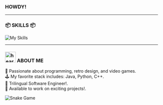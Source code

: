 ### **HOWDY!**   
---  

### 📦 **SKILLS** 📦  
![My Skills](https://skillicons.dev/icons?i=npm,github,aws,java,electron,angular,azure,js,fastapi,firebase,css,git,idea,mysql,nodejs,py,react,spring,vscode,css)

---  

### <img src="https://media.tenor.com/tmC4P9hHGwEAAAAm/jojo-menacing.webp" alt="heart" width="35"/> **ABOUT ME**  
👾 Passionate about programming, retro design, and video games.  
🕹️ My favorite stack includes: Java, Python, C++.  
🗾 Trilingual Software Engineer!.  
🍜 Available to work on exciting projects!.

<picture>
  <source media="(prefers-color-scheme: dark)" srcset="https://kuromy777.github.io/kuromy777/github-contribution-grid-snake-dark.svg" />
  <source media="(prefers-color-scheme: light)" srcset="https://kuromy777.github.io/kuromy777/github-contribution-grid-snake.svg" />
  <img alt="Snake Game" src="https://kuromy777.github.io/kuromy777/github-contribution-grid-snake.svg" />
</picture>

